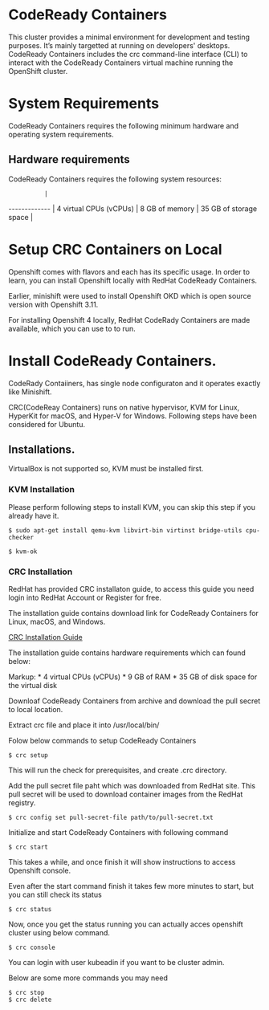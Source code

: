 # CodeReady Containers
This cluster provides a minimal environment for development and testing purposes. It’s mainly targetted at running on developers' desktops. 
CodeReady Containers includes the crc command-line interface (CLI) to interact with the CodeReady Containers virtual machine running the OpenShift cluster.

# System Requirements
CodeReady Containers requires the following minimum hardware and operating system requirements.

## Hardware requirements
CodeReady Containers requires the following system resources:

              | 
------------- | 
4 virtual CPUs (vCPUs)  | 
8 GB of memory  |
35 GB of storage space  |


# Setup CRC Containers on Local 

Openshift comes with flavors and each has its specific usage. In order to learn, you can install Openshift locally with RedHat CodeReady Containers.

Earlier, minishift were used to install Openshift OKD which is open source version with Openshift 3.11.

For installing Openshift 4 locally, RedHat CodeRady Containers are made available, which you can use to to run.


# Install CodeReady Containers.

CodeRady Contaiiners, has single node configuraton and it operates exactly like Minishift.

CRC(CodeReay Containers) runs on native hypervisor, KVM for Linux, HyperKit for macOS, and Hyper-V for Windows. Following steps have been considered for Ubuntu.

## Installations.
VirtualBox is not supported so, KVM must be installed first.

### KVM Installation
Please perform following steps to install KVM, you can skip this step if you already have it.

```
$ sudo apt-get install qemu-kvm libvirt-bin virtinst bridge-utils cpu-checker
```
```
$ kvm-ok
```

### CRC Installation

RedHat has provided CRC installaton guide, to access this guide you need login into RedHat Account or Register for free.

The installation guide contains download link for CodeReady Containers for Linux, macOS, and Windows.

[CRC Installation Guide](https://cloud.redhat.com/openshift/install/crc/installer-provisioned)

The installation guide contains hardware requirements which can found below:


Markup: * 4 virtual CPUs (vCPUs)
        * 9 GB of RAM
        * 35 GB of disk space for the virtual disk

Downloaf CodeReady Containers from archive and download the pull secret to local location.

Extract crc file and place it into /usr/local/bin/

Folow below commands to setup CodeReady Containers

```
$ crc setup
```

This will run the check for prerequisites, and create .crc directory.

Add the pull secret file paht which was downloaded from RedHat site. This pull secret will be used to download container images from the RedHat registry.

```
$ crc config set pull-secret-file path/to/pull-secret.txt
```

Initialize and start CodeReady Containers with following command

```
$ crc start
```
This takes a while, and once finish it will show instructions to access Openshift console.

Even after the start command finish it takes few more minutes to start, but you can still check its status

```
$ crc status
```

Now, once you get the status running you can actually acces openshift cluster using below command.

```
$ crc console
```
You can login with user kubeadin if you want to be cluster admin.

Below are some more commands you may need

```
$ crc stop
$ crc delete
```
